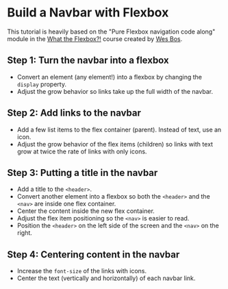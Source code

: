 # Build a Navbar with Flexbox

This tutorial is heavily based on the "Pure Flexbox navigation code along" module in the [What the Flexbox?!](https://flexbox.io/) course created by [Wes Bos](https://wesbos.com/).

## Step 1: Turn the navbar into a flexbox

* Convert an element (any element!) into a flexbox by changing the `display` property.
* Adjust the grow behavior so links take up the full width of the navbar.

## Step 2: Add links to the navbar

* Add a few list items to the flex container (parent). Instead of text, use an icon. 
* Adjust the grow behavior of the flex items (children) so links with text grow at twice the rate of links with only icons.

## Step 3: Putting a title in the navbar

* Add a title to the `<header>`.
* Convert another element into a flexbox so both the `<header>` and the `<nav>` are inside one flex container.
* Center the content inside the new flex container.
* Adjust the flex item positioning so the `<nav>` is easier to read. 
* Position the `<header>` on the left side of the screen and the `<nav>` on the right.

## Step 4: Centering content in the navbar

* Increase the `font-size` of the links with icons.
* Center the text (vertically and horizontally) of each navbar link. 